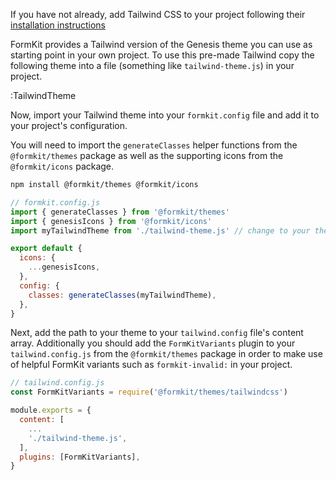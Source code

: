 If you have not already, add Tailwind CSS to your project following their [installation instructions](https://tailwindcss.com/docs/installation)

FormKit provides a Tailwind version of the Genesis theme you can use as starting point in your own project. To use this pre-made Tailwind copy the following theme into a file (something like `tailwind-theme.js`) in your project.

:TailwindTheme

Now, import your Tailwind theme into your `formkit.config` file and add it to your project's configuration. 

You will need to import the `generateClasses` helper functions from the `@formkit/themes` package as well as the supporting icons from the `@formkit/icons` package.

```sh
npm install @formkit/themes @formkit/icons
```

```js
// formkit.config.js
import { generateClasses } from '@formkit/themes'
import { genesisIcons } from '@formkit/icons'
import myTailwindTheme from './tailwind-theme.js' // change to your theme's path

export default {
  icons: {
    ...genesisIcons,
  },
  config: {
    classes: generateClasses(myTailwindTheme),
  },
}
```

Next, add the path to your theme to your `tailwind.config` file's content array. Additionally you should add the `FormKitVariants` plugin to your `tailwind.config.js` from the `@formkit/themes` package in order to make use of helpful FormKit variants such as `formkit-invalid:` in your project.

```js
// tailwind.config.js
const FormKitVariants = require('@formkit/themes/tailwindcss')

module.exports = {
  content: [
    ...
    './tailwind-theme.js',
  ],
  plugins: [FormKitVariants],
}
```